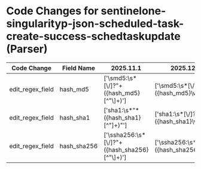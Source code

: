 # Code Changes for sentinelone-singularityp-json-scheduled-task-create-success-schedtaskupdate (Parser)

| Code Change | Field Name | 2025.11.1 | 2025.12.1 |
|-------------|------------|-----------|------------|
| edit_regex_field | hash_md5 | ['\smd5:\s*[\\\/]?"+({hash_md5}[^"\\]+)'] | ['\smd5:\s*[\\\/]?"+({hash_md5}\w+)'] |
| edit_regex_field | hash_sha1 | ['sha1:\s*"*({hash_sha1}[^"]+)"'] | ['sha1:\s*[\\\/]?"+({hash_sha1}\w+)"'] |
| edit_regex_field | hash_sha256 | ['\ssha256:\s*[\\\/]?"+({hash_sha256}[^"\\]+)'] | ['\ssha256:\s*[\\\/]?"+({hash_sha256}\w+)'] |